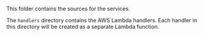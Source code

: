 This folder contains the sources for the services.

The `handlers` directory contains the AWS Lambda handlers. Each handler in this
directory will be created as a separate Lambda function.
